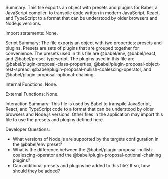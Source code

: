Summary:
This file exports an object with presets and plugins for Babel, a JavaScript compiler, to transpile code written in modern JavaScript, React, and TypeScript to a format that can be understood by older browsers and Node.js versions.

Import statements:
None.

Script Summary:
The file exports an object with two properties: presets and plugins. Presets are sets of plugins that are grouped together for convenience. The presets used in this file are @babel/env, @babel/react, and @babel/preset-typescript. The plugins used in this file are @babel/plugin-proposal-class-properties, @babel/plugin-proposal-object-rest-spread, @babel/plugin-proposal-nullish-coalescing-operator, and @babel/plugin-proposal-optional-chaining.

Internal Functions:
None.

External Functions:
None.

Interaction Summary:
This file is used by Babel to transpile JavaScript, React, and TypeScript code to a format that can be understood by older browsers and Node.js versions. Other files in the application may import this file to use the presets and plugins defined here.

Developer Questions:
- What versions of Node.js are supported by the targets configuration in the @babel/env preset?
- What is the difference between the @babel/plugin-proposal-nullish-coalescing-operator and the @babel/plugin-proposal-optional-chaining plugins?
- Can additional presets and plugins be added to this file? If so, how should they be added?